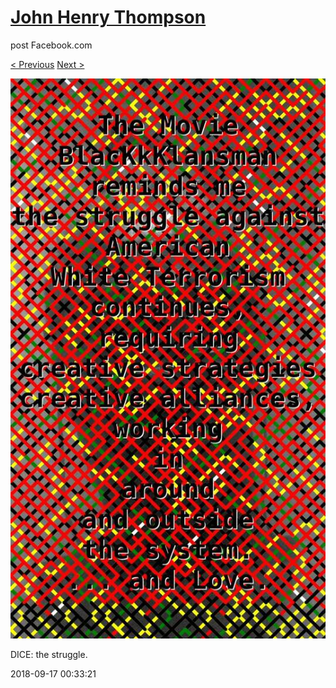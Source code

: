 # [John Henry Thompson](../README.md)
post Facebook.com

[< Previous](2018-09-17-1.md) [Next >](2018-09-17-3.md)

[![](../media/2018-09-17/Timeline-Photos-DICE-the-struggle.jpg)](../README.md)

DICE: the struggle.

2018-09-17 00:33:21